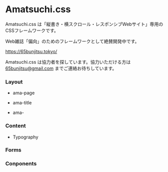 # Amatsuchi.css

Amatsuchi.css は「縦書き・横スクロール・レスポンシブWebサイト」専用のCSSフレームワークです。

Web雑誌「偏向」のためのフレームワークとして絶賛開発中です。

https://65bunjitsu.tokyo/

Amatsuchi.css は協力者を探しています。協力いただける方は 65bunjitsu@gmail.com までご連絡お待ちしています。




### Layout

- ama-page

- ama-title

- ama-

### Content

- Typography

### Forms

### Conponents

